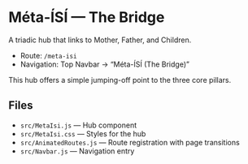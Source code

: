 # Méta-ÍSÍ — The Bridge

A triadic hub that links to Mother, Father, and Children.

- Route: `/meta-isi`
- Navigation: Top Navbar → “Méta-ÍSÍ (The Bridge)”

This hub offers a simple jumping-off point to the three core pillars.

## Files
- `src/MetaIsi.js` — Hub component
- `src/MetaIsi.css` — Styles for the hub
- `src/AnimatedRoutes.js` — Route registration with page transitions
- `src/Navbar.js` — Navigation entry
